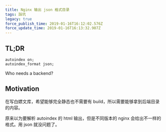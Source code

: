 ```yaml
---
title: Nginx 输出 json 格式目录
tags: 踩坑
legacy: true
force_publish_time: 2019-01-16T16:12:02.576Z
force_update_time: 2019-01-16T16:13:32.907Z
---
```


## TL;DR

```nginx
autoindex on;
autoindex_format json;
```

Who needs a backend?


## Motivation
在写白嫖文库，希望能够完全静态也不需要有 build，所以需要能够拿到后端目录的内容。

原来以为要解析 autoindex 的 html 输出，但是不同版本的 nginx 会给出不一样的格式。用 json 就没问题了。
